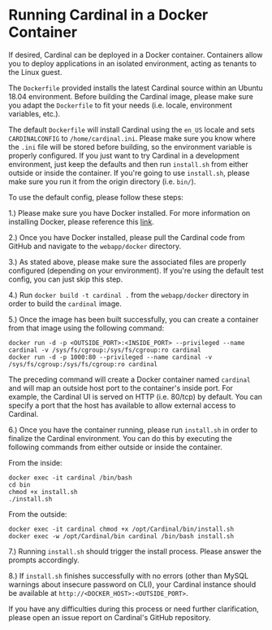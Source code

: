 <h1>Running Cardinal in a Docker Container</h1>

If desired, Cardinal can be deployed in a Docker container. Containers allow you
to deploy applications in an isolated environment, acting as tenants to the Linux
guest.

The `Dockerfile` provided installs the latest Cardinal source within an Ubuntu 18.04
environment. Before building the Cardinal image, please make sure you adapt the `Dockerfile`
to fit your needs (i.e. locale, environment variables, etc.).

The default `Dockerfile` will install Cardinal using the `en_US` locale and sets
`CARDINALCONFIG` to `/home/cardinal.ini`. Please make sure you know where the `.ini`
file will be stored before building, so the environment variable is properly configured.
If you just want to try Cardinal in a development environment, just keep the defaults
and then run `install.sh` from either outside or inside the container. If you're going to
use `install.sh`, please make sure you run it from the origin directory (i.e. `bin/`).

To use the default config, please follow these steps:

1.) Please make sure you have Docker installed. For more information on installing Docker, please
reference this [link](https://docs.docker.com/install/).

2.) Once you have Docker installed, please pull the Cardinal code from GitHub
and navigate to the `webapp/docker` directory.

3.) As stated above, please make sure the associated files are properly configured (depending on 
your environment). If you're using the default test config, you can just skip this step.

4.) Run `docker build -t cardinal .` from the `webapp/docker` directory in order
to build the `cardinal` image.

5.) Once the image has been built successfully, you can create a container from that image
using the following command:

~~~
docker run -d -p <OUTSIDE_PORT>:<INSIDE_PORT> --privileged --name cardinal -v /sys/fs/cgroup:/sys/fs/cgroup:ro cardinal
docker run -d -p 1000:80 --privileged --name cardinal -v /sys/fs/cgroup:/sys/fs/cgroup:ro cardinal
~~~

The preceding command will create a Docker container named `cardinal` and will map an outside host port to the 
container's inside port. For example, the Cardinal UI is served on HTTP (i.e. 80/tcp) by default. You can specify a port that the host has available 
to allow external access to Cardinal.

6.) Once you have the container running, please run `install.sh` in order to finalize the Cardinal environment. You can do this by executing
the following commands from either outside or inside the container.

From the inside:

~~~
docker exec -it cardinal /bin/bash
cd bin
chmod +x install.sh
./install.sh
~~~

From the outside:

~~~
docker exec -it cardinal chmod +x /opt/Cardinal/bin/install.sh
docker exec -w /opt/Cardinal/bin cardinal /bin/bash install.sh
~~~

7.) Running `install.sh` should trigger the install process. Please answer the prompts accordingly.

8.) If `install.sh` finishes successfully with no errors (other than MySQL warnings about insecure password on CLI), your
Cardinal instance should be available at `http://<DOCKER_HOST>:<OUTSIDE_PORT>`.

If you have any difficulties during this process or need further clarification, please open an issue report on Cardinal's GitHub
repository.
